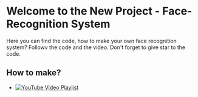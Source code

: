 # Welcome to the New Project - Face-Recognition System
Here you can find the code, how to make your own face recognition system? Followv the code and the video. Don't forget to give star to the code.

## How to make?

- [![YouTube Video Playlist](https://img.shields.io/badge/YouTube-FF0000?style=for-the-badge&logo=youtube&logoColor=white)](https://youtube.com/playlist?list=PLI6ZWe5G7DT_h6ECScaXTDennkMHUEjgR&si=F2eccc_ArMORI5Lw)
